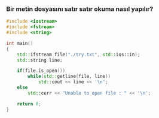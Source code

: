 ### Bir metin dosyasını satır satır okuma nasıl yapılır?

```cpp
#include <iostream>
#include <fstream>
#include <string>

int main()
{
    std::ifstream file("./try.txt", std::ios::in);
    std::string line;

    if(file.is_open())
        while(std::getline(file, line))
            std::cout << line << '\n';
    else
        std::cerr << "Unable to open file : " << '\n'; 

    return 0;
}
```